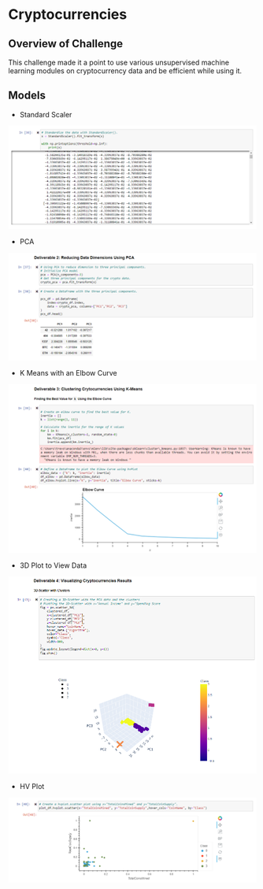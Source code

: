 # Cryptocurrencies

## Overview of Challenge
This challenge made it a point to use various unsupervised machine learning modules on cryptocurrency data and be efficient while using it. 

## Models
* Standard Scaler

![](visuals\StandardScaler_Visual.png)

*  PCA 

![](visuals\PCA_Viusal.png)

* K Means with an Elbow Curve 

![](visuals\K_ElbowCurve.png)

* 3D Plot to View Data 

![](visuals/3D_Plot.png)

* HV Plot 

![](visuals/Plot_HV_Visual.png)


